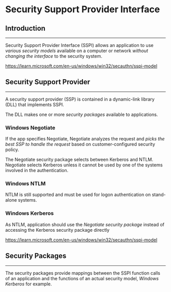 # Security Support Provider Interface

## Introduction
---
Security Support Provider Interface (SSPI) allows an application to use *various security models* available on a computer or network *without changing the interface* to the security system.

https://learn.microsoft.com/en-us/windows/win32/secauthn/sspi-model  

## Security Support Provider
---
A security support provider (SSP) is contained in a dynamic-link library (DLL) that implements SSPI.

The DLL makes one or more *security packages* available to applications.

### Windows Negotiate
If the app specifies Negotiate, Negotiate analyzes the request and *picks the best SSP to handle the request* based on customer-configured security policy.

The Negotiate security package selects between Kerberos and NTLM. Negotiate selects Kerberos unless it cannot be used by one of the systems involved in the authentication.

### Windows NTLM
NTLM is still supported and must be used for logon authentication on stand-alone systems.

### Windows Kerberos
As NTLM, application should use the *Negotiate security package* instead of accessing the Kerberos security package directly

https://learn.microsoft.com/en-us/windows/win32/secauthn/sspi-model  

## Security Packages
---
The security packages provide mappings between the SSPI function calls of an application and the functions of an actual security model, *Windows Kerberos* for example.

